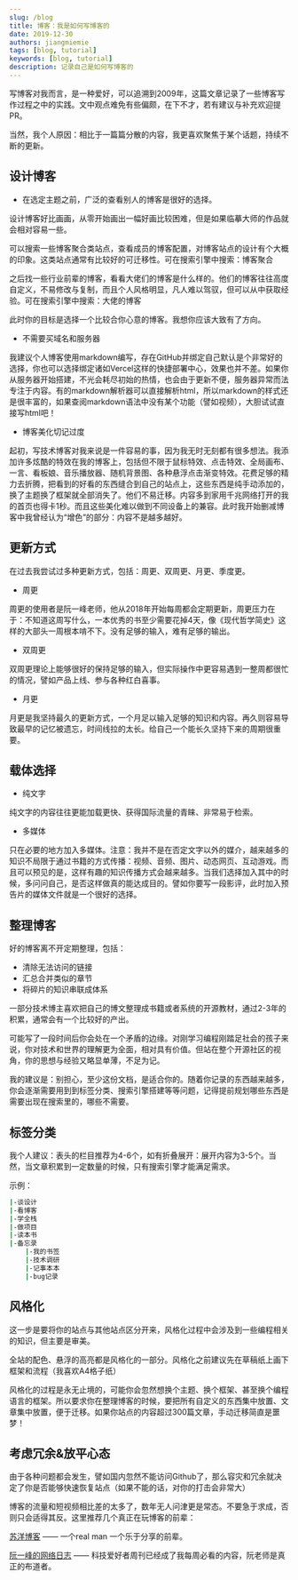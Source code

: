 ```yaml
---
slug: /blog
title: 博客：我是如何写博客的
date: 2019-12-30
authors: jiangmiemie
tags: [blog, tutorial]
keywords: [blog, tutorial]
description: 记录自己是如何写博客的
---
```


写博客对我而言，是一种爱好，可以追溯到2009年，这篇文章记录了一些博客写作过程之中的实践。文中观点难免有些偏颇，在下不才，若有建议与补充欢迎提PR。

当然，我个人原因：相比于一篇篇分散的内容，我更喜欢聚焦于某个话题，持续不断的更新。

## 设计博客

- 在选定主题之前，广泛的查看别人的博客是很好的选择。

设计博客好比画画，从零开始画出一幅好画比较困难，但是如果临摹大师的作品就会相对容易一些。

可以搜索一些博客聚合类站点，查看成员的博客配置，对博客站点的设计有个大概的印象。这类站点通常有比较好的可迁移性。可在搜索引擎中搜索：博客聚合

之后找一些行业前辈的博客，看看大佬们的博客是什么样的。他们的博客往往高度自定义，不易修改与复制，而且个人风格明显，凡人难以驾驭，但可以从中获取经验。可在搜索引擎中搜索：大佬的博客

此时你的目标是选择一个比较合你心意的博客。我想你应该大致有了方向。

- 不需要买域名和服务器

我建议个人博客使用markdown编写，存在GitHub并绑定自己默认是个非常好的选择，你也可以选择绑定诸如Vercel这样的快捷部署中心，效果也并不差。如果你从服务器开始搭建，不光会耗尽初始的热情，也会由于更新不便，服务器异常而法专注于内容。有的markdown解析器可以直接解析html，所以markdown的样式还是很丰富的，如果查阅markdown语法中没有某个功能（譬如视频），大胆试试直接写html吧！

- 博客美化切记过度

起初，写技术博客对我来说是一件容易的事，因为我无时无刻都有很多想法。我添加许多炫酷的特效在我的博客上，包括但不限于鼠标特效、点击特效、全局画布、一言、看板娘、音乐播放器、随机背景图、各种悬浮点击渐变特效。花费足够的精力去折腾，把看到的好看的东西缝合到自己的站点上，这些东西是纯手动添加的，换了主题换了框架就全部消失了。他们不易迁移。内容多到家用千兆网络打开的我的首页也得卡1秒。而且这些美化难以做到不同设备上的兼容。此时我开始删减博客中我曾经认为“增色”的部分：内容不是越多越好。

## 更新方式

在过去我尝试过多种更新方式，包括：周更、双周更、月更、季度更。

- 周更

周更的使用者是阮一峰老师，他从2018年开始每周都会定期更新，周更压力在于：不知道这周写什么，一本优秀的书至少需要花掉4天，像《现代哲学简史》这样的大部头一周根本啃不下。没有足够的输入，难有足够的输出。

- 双周更

双周更理论上能够很好的保持足够的输入，但实际操作中更容易遇到一整周都很忙的情况，譬如产品上线、参与各种红白喜事。

- 月更

月更是我坚持最久的更新方式，一个月足以输入足够的知识和内容。再久则容易导致最早的记忆被遗忘，时间线拉的太长。给自己一个能长久坚持下来的周期很重要。

## 载体选择

- 纯文字

纯文字的内容往往更能加载更快、获得国际流量的青睐、非常易于检索。

- 多媒体

只在必要的地方加入多媒体。注意：我并不是在否定文字以外的媒介，越来越多的知识不局限于通过书籍的方式传播：视频、音频、图片、动态网页、互动游戏。而且可以预见的是，这样有趣的知识传播方式会越来越多。当我们选择加入其中的时候，多问问自己，是否这样做真的能达成目的。譬如你要写一段影评，此时加入预告片的媒体文件就是一个很好的选择。

## 整理博客

好的博客离不开定期整理，包括：

- 清除无法访问的链接
- 汇总合并类似的章节
- 将碎片的知识串联成体系

一部分技术博主喜欢把自己的博文整理成书籍或者系统的开源教材，通过2-3年的积累，通常会有一个比较好的产出。

可能写了一段时间后你会处在一个矛盾的边缘。对刚学习编程刚踏足社会的孩子来说，你对技术和世界的理解更为全面，相对具有价值。但站在整个开源社区的视角，你的思想与经验又略显单薄，不足为记。

我的建议是：别担心，至少这份文档，是适合你的。随着你记录的东西越来越多，你会逐渐需要用到到标签分类、搜索引擎搭建等等问题，记得提前规划哪些东西是需要出现在搜索里的，哪些不需要。

## 标签分类

我个人建议：表头的栏目推荐为4-6个，如有折叠展开：展开内容为3-5个。当然，当文章积累到一定数量的时候，只有搜索引擎才能满足需求。

示例：

``` bash
|-谈设计
|-看博客
|-学全栈
|-做项目
|-读本书
|-备忘录
    |-我的书签
    |-技术调研
    |-记事本本
    |-bug记录
```

## 风格化

这一步是要将你的站点与其他站点区分开来，风格化过程中会涉及到一些编程相关的知识，但主要是审美。

全站的配色、悬浮的高亮都是风格化的一部分。风格化之前建议先在草稿纸上画下框架和流程（我喜欢A4格子纸）

风格化的过程是永无止境的，可能你会忽然想换个主题、换个框架、甚至换个编程语言的框架。所以要求你在整理博客的时候，要把所有自定义的东西集中放置、文章集中放置，便于迁移。如果你站点的内容超过300篇文章，手动迁移简直是噩梦！

## 考虑冗余&放平心态

由于各种问题都会发生，譬如国内忽然不能访问Github了，那么容灾和冗余就决定了你是否能够快速恢复站点（如果不能的话，对你的打击会非常大）

博客的流量和短视频相比差的太多了，数年无人问津更是常态。不要急于求成，否则只会适得其反。这里推荐几个真正在玩博客的前辈：

[苏洋博客](https://soulteary.com) —— 一个real man 一个乐于分享的前辈。

[阮一峰的网络日志](https://www.ruanyifeng.com/blog/weekly) —— 科技爱好者周刊已经成了我每周必看的内容，阮老师是真正的布道者。
